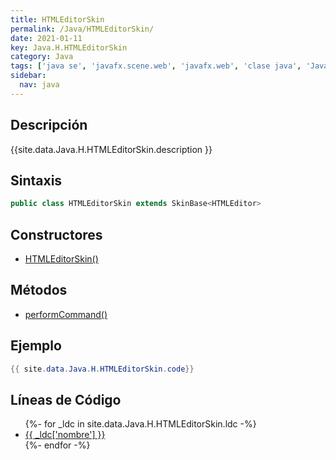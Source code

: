 ```yaml
---
title: HTMLEditorSkin
permalink: /Java/HTMLEditorSkin/
date: 2021-01-11
key: Java.H.HTMLEditorSkin
category: Java
tags: ['java se', 'javafx.scene.web', 'javafx.web', 'clase java', 'Java 9']
sidebar: 
  nav: java
---
```


## Descripción
{{site.data.Java.H.HTMLEditorSkin.description }}

## Sintaxis
~~~java
public class HTMLEditorSkin extends SkinBase<HTMLEditor>
~~~

## Constructores
* [HTMLEditorSkin()](/Java/HTMLEditorSkin/HTMLEditorSkin/)

## Métodos
* [performCommand()](/Java/HTMLEditorSkin/performCommand)

## Ejemplo
~~~java
{{ site.data.Java.H.HTMLEditorSkin.code}}
~~~

## Líneas de Código
<ul>
{%- for _ldc in site.data.Java.H.HTMLEditorSkin.ldc -%}
   <li>
       <a href="{{_ldc['url'] }}">{{ _ldc['nombre'] }}</a>
   </li>
{%- endfor -%}
</ul>
